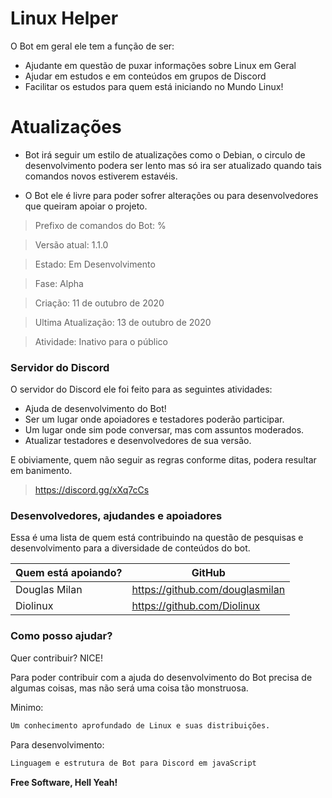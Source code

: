 # Linux Helper

O Bot em geral ele tem a função de ser: 

  - Ajudante em questão de puxar informações sobre Linux em Geral
  - Ajudar em estudos e em conteúdos em grupos de Discord
  - Facilitar os estudos para quem está iniciando no Mundo Linux!

# Atualizações

  - Bot irá seguir um estilo de atualizações como o Debian, o circulo de desenvolvimento podera ser lento mas só ira ser atualizado quando tais comandos novos estiverem estavéis.
  
  - O Bot ele é livre para poder sofrer alterações ou para desenvolvedores que queiram apoiar o projeto.


> Prefixo de comandos do Bot: %

> Versão atual: 1.1.0

> Estado: Em Desenvolvimento

> Fase: Alpha

> Criação: 11 de outubro de 2020

> Ultima Atualização: 13 de outubro de 2020

> Atividade: Inativo para o público

### Servidor do Discord

O servidor do Discord ele foi feito para as seguintes atividades:

* Ajuda de desenvolvimento do Bot!
* Ser um lugar onde apoiadores e testadores poderão participar.
* Um lugar onde sim pode conversar, mas com assuntos moderados.
* Atualizar testadores e desenvolvedores de sua versão.

E obiviamente, quem não seguir as regras conforme ditas, podera resultar em banimento.

> https://discord.gg/xXq7cCs

### Desenvolvedores, ajudandes e apoiadores

Essa é uma lista de quem está contribuindo na questão de pesquisas e desenvolvimento para a diversidade de conteúdos do bot.

| Quem está apoiando?| GitHub|
| ------ | ------ |
| Douglas Milan| https://github.com/douglasmilan |
| Diolinux | https://github.com/Diolinux |

### Como posso ajudar?

Quer contribuir? NICE!

Para poder contribuir com a ajuda do desenvolvimento do Bot precisa de algumas coisas, mas não será uma coisa tão monstruosa.

Minimo:
```sh
Um conhecimento aprofundado de Linux e suas distribuições.
```

Para desenvolvimento:
```sh
Linguagem e estrutura de Bot para Discord em javaScript
```

**Free Software, Hell Yeah!**
